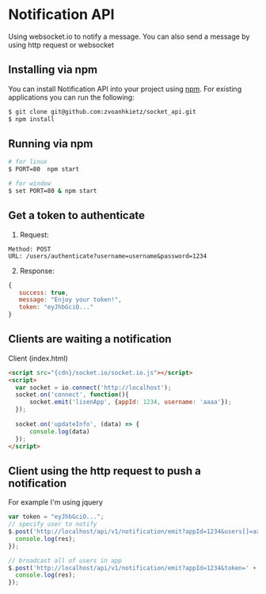 # Notification API
Using websocket.io to notify a message.
You can also send a message by using http request or websocket

## Installing via npm

You can install Notification API into your project using
[npm](https://www.npmjs.com/). For existing applications you can run the following:

``` bash
$ git clone git@github.com:zvoanhkietz/socket_api.git
$ npm install
```

## Running via npm

``` bash
# for linux
$ PORT=80  npm start

# for window
$ set PORT=80 & npm start
```

## Get a token to authenticate

1. Request:
```
Method: POST
URL: /users/authenticate?username=username&password=1234
```

2. Response:
```js
{
   success: true,
   message: "Enjoy your token!",
   token: "eyJhbGciO..."
}
```

## Clients are waiting a notification

Client (index.html)
```html
<script src="{cdn}/socket.io/socket.io.js"></script>
<script>
  var socket = io.connect('http://localhost');
  socket.on('connect', function(){
      socket.emit('lisenApp', {appId: 1234, username: 'aaaa'});
  });
  
  socket.on('updateInfo', (data) => {
      console.log(data)
  });
</script>
```

## Client using the http request to push a notification
For example I'm using jquery
```js
var token = "eyJhbGciO...";
// specify user to notify
$.post('http://localhost/api/v1/notification/emit?appId=1234&users[]=aaaa&token=' + token, {data: [{a:1}, {a:2}]}, (res) => {
  console.log(res);
});

// broadcast all of users in app
$.post('http://localhost/api/v1/notification/emit?appId=1234&token=' + token, {data: [{a:1}, {a:2}]}, (res) => {
  console.log(res);
});
```
